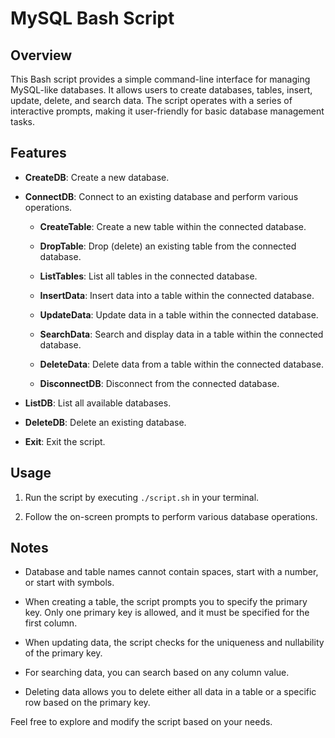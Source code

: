 # MySQL Bash Script

## Overview

This Bash script provides a simple command-line interface for managing MySQL-like databases. It allows users to create databases, tables, insert, update, delete, and search data. The script operates with a series of interactive prompts, making it user-friendly for basic database management tasks.

## Features

- **CreateDB**: Create a new database.

- **ConnectDB**: Connect to an existing database and perform various operations.

  - **CreateTable**: Create a new table within the connected database.
  
  - **DropTable**: Drop (delete) an existing table from the connected database.
  
  - **ListTables**: List all tables in the connected database.
  
  - **InsertData**: Insert data into a table within the connected database.
  
  - **UpdateData**: Update data in a table within the connected database.
  
  - **SearchData**: Search and display data in a table within the connected database.
  
  - **DeleteData**: Delete data from a table within the connected database.
  
  - **DisconnectDB**: Disconnect from the connected database.

- **ListDB**: List all available databases.

- **DeleteDB**: Delete an existing database.

- **Exit**: Exit the script.

## Usage

1. Run the script by executing `./script.sh` in your terminal.

2. Follow the on-screen prompts to perform various database operations.

## Notes

- Database and table names cannot contain spaces, start with a number, or start with symbols.

- When creating a table, the script prompts you to specify the primary key. Only one primary key is allowed, and it must be specified for the first column.

- When updating data, the script checks for the uniqueness and nullability of the primary key.

- For searching data, you can search based on any column value.

- Deleting data allows you to delete either all data in a table or a specific row based on the primary key.

Feel free to explore and modify the script based on your needs.

